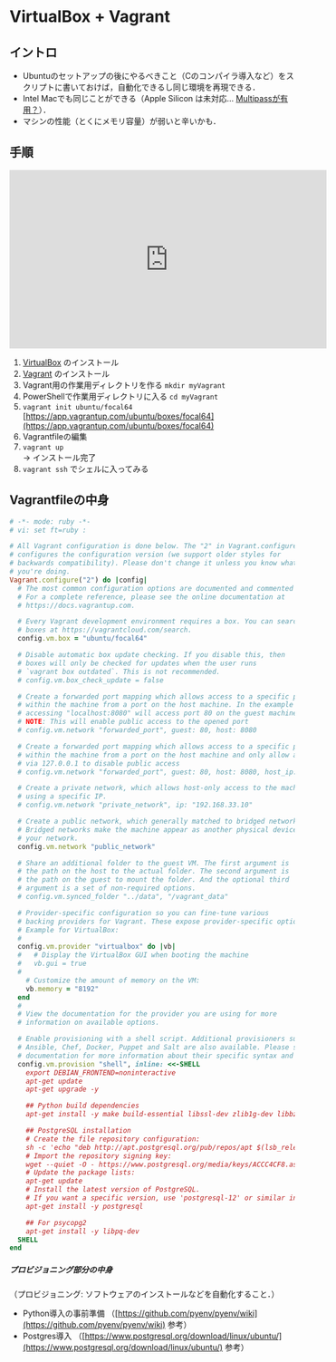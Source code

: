 # VirtualBox + Vagrant

## イントロ


- Ubuntuのセットアップの後にやるべきこと（Cのコンパイラ導入など）をスクリプトに書いておけば，自動化できるし同じ環境を再現できる．
- Intel Macでも同じことができる（Apple Silicon は未対応... [Multipassが有用？](https://b.skmoto3.com/posts/20220126-multipass-first/)）．
- マシンの性能（とくにメモリ容量）が弱いと辛いかも．


## 手順

<p class="ytubevideo"><iframe width="560" height="315" src="https://www.youtube.com/embed/8GJrRopkoTc?rel=0&enablejsapi=1&origin=https://yshimod.github.io/" title="YouTube video player" frameborder="0" allow="accelerometer; autoplay; clipboard-write; encrypted-media; gyroscope; picture-in-picture" allowfullscreen></iframe></p>

1. [VirtualBox](https://www.virtualbox.org/) のインストール
2. [Vagrant](https://www.vagrantup.com/) のインストール
4. Vagrant用の作業用ディレクトリを作る `mkdir myVagrant`
5. PowerShellで作業用ディレクトリに入る `cd myVagrant`
6. `vagrant init ubuntu/focal64` [https://app.vagrantup.com/ubuntu/boxes/focal64](https://app.vagrantup.com/ubuntu/boxes/focal64)
7. Vagrantfileの編集
8. `vagrant up`  
    → インストール完了
9. `vagrant ssh` でシェルに入ってみる


## Vagrantfileの中身

```ruby
# -*- mode: ruby -*-
# vi: set ft=ruby :

# All Vagrant configuration is done below. The "2" in Vagrant.configure
# configures the configuration version (we support older styles for
# backwards compatibility). Please don't change it unless you know what
# you're doing.
Vagrant.configure("2") do |config|
  # The most common configuration options are documented and commented below.
  # For a complete reference, please see the online documentation at
  # https://docs.vagrantup.com.

  # Every Vagrant development environment requires a box. You can search for
  # boxes at https://vagrantcloud.com/search.
  config.vm.box = "ubuntu/focal64"

  # Disable automatic box update checking. If you disable this, then
  # boxes will only be checked for updates when the user runs
  # `vagrant box outdated`. This is not recommended.
  # config.vm.box_check_update = false

  # Create a forwarded port mapping which allows access to a specific port
  # within the machine from a port on the host machine. In the example below,
  # accessing "localhost:8080" will access port 80 on the guest machine.
  # NOTE: This will enable public access to the opened port
  # config.vm.network "forwarded_port", guest: 80, host: 8080

  # Create a forwarded port mapping which allows access to a specific port
  # within the machine from a port on the host machine and only allow access
  # via 127.0.0.1 to disable public access
  # config.vm.network "forwarded_port", guest: 80, host: 8080, host_ip: "127.0.0.1"

  # Create a private network, which allows host-only access to the machine
  # using a specific IP.
  # config.vm.network "private_network", ip: "192.168.33.10"

  # Create a public network, which generally matched to bridged network.
  # Bridged networks make the machine appear as another physical device on
  # your network.
  config.vm.network "public_network"

  # Share an additional folder to the guest VM. The first argument is
  # the path on the host to the actual folder. The second argument is
  # the path on the guest to mount the folder. And the optional third
  # argument is a set of non-required options.
  # config.vm.synced_folder "../data", "/vagrant_data"

  # Provider-specific configuration so you can fine-tune various
  # backing providers for Vagrant. These expose provider-specific options.
  # Example for VirtualBox:
  #
  config.vm.provider "virtualbox" do |vb|
  #   # Display the VirtualBox GUI when booting the machine
  #   vb.gui = true
  #
    # Customize the amount of memory on the VM:
    vb.memory = "8192"
  end
  #
  # View the documentation for the provider you are using for more
  # information on available options.

  # Enable provisioning with a shell script. Additional provisioners such as
  # Ansible, Chef, Docker, Puppet and Salt are also available. Please see the
  # documentation for more information about their specific syntax and use.
  config.vm.provision "shell", inline: <<-SHELL
    export DEBIAN_FRONTEND=noninteractive
    apt-get update
    apt-get upgrade -y

    ## Python build dependencies
    apt-get install -y make build-essential libssl-dev zlib1g-dev libbz2-dev libreadline-dev libsqlite3-dev wget curl llvm libncursesw5-dev xz-utils tk-dev libxml2-dev libxmlsec1-dev libffi-dev liblzma-dev

    ## PostgreSQL installation
    # Create the file repository configuration:
    sh -c 'echo "deb http://apt.postgresql.org/pub/repos/apt $(lsb_release -cs)-pgdg main" > /etc/apt/sources.list.d/pgdg.list'
    # Import the repository signing key:
    wget --quiet -O - https://www.postgresql.org/media/keys/ACCC4CF8.asc | sudo apt-key add -
    # Update the package lists:
    apt-get update
    # Install the latest version of PostgreSQL.
    # If you want a specific version, use 'postgresql-12' or similar instead of 'postgresql':
    apt-get install -y postgresql

    ## For psycopg2
    apt-get install -y libpq-dev
  SHELL
end
```

##### プロビジョニング部分の中身
（プロビジョニング: ソフトウェアのインストールなどを自動化すること．）

- Python導入の事前準備 （[https://github.com/pyenv/pyenv/wiki](https://github.com/pyenv/pyenv/wiki) 参考）
- Postgres導入 （[https://www.postgresql.org/download/linux/ubuntu/](https://www.postgresql.org/download/linux/ubuntu/) 参考）
